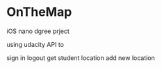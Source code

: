 # OnTheMap
iOS nano dgree prject 

using udacity API to 

sign in
logout
get student location
add new location
